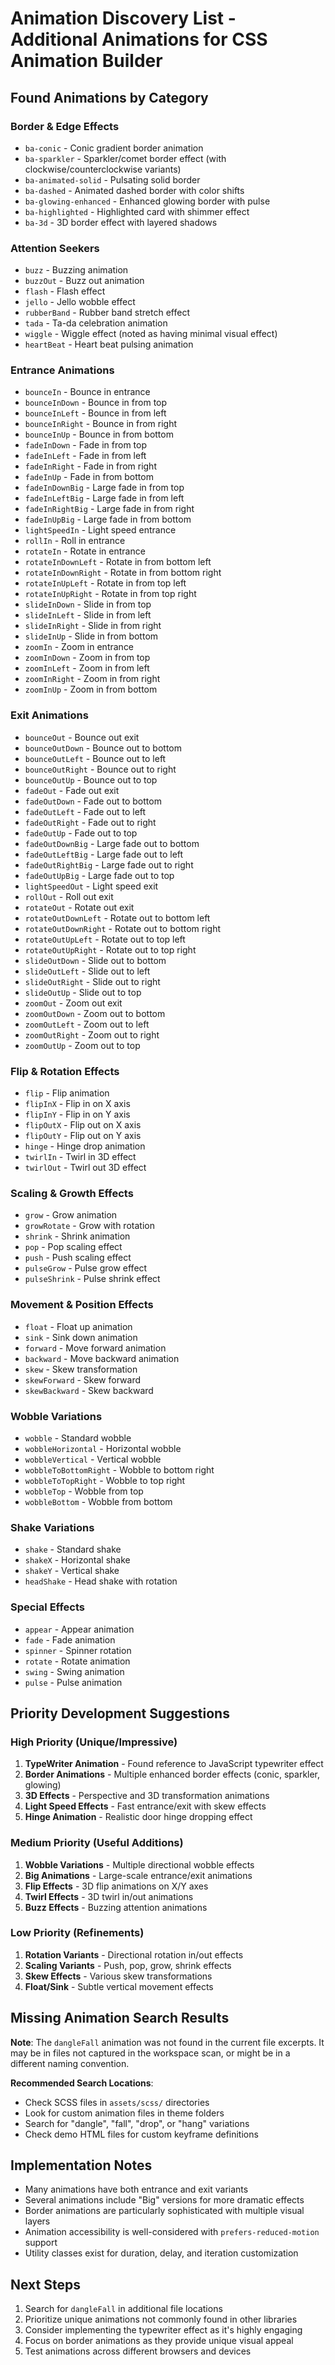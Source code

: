 # Animation Discovery List - Additional Animations for CSS Animation Builder

## Found Animations by Category

### Border & Edge Effects
- `ba-conic` - Conic gradient border animation
- `ba-sparkler` - Sparkler/comet border effect (with clockwise/counterclockwise variants)
- `ba-animated-solid` - Pulsating solid border
- `ba-dashed` - Animated dashed border with color shifts
- `ba-glowing-enhanced` - Enhanced glowing border with pulse
- `ba-highlighted` - Highlighted card with shimmer effect
- `ba-3d` - 3D border effect with layered shadows

### Attention Seekers
- `buzz` - Buzzing animation
- `buzzOut` - Buzz out animation
- `flash` - Flash effect
- `jello` - Jello wobble effect
- `rubberBand` - Rubber band stretch effect
- `tada` - Ta-da celebration animation
- `wiggle` - Wiggle effect (noted as having minimal visual effect)
- `heartBeat` - Heart beat pulsing animation

### Entrance Animations
- `bounceIn` - Bounce in entrance
- `bounceInDown` - Bounce in from top
- `bounceInLeft` - Bounce in from left
- `bounceInRight` - Bounce in from right
- `bounceInUp` - Bounce in from bottom
- `fadeInDown` - Fade in from top
- `fadeInLeft` - Fade in from left
- `fadeInRight` - Fade in from right
- `fadeInUp` - Fade in from bottom
- `fadeInDownBig` - Large fade in from top
- `fadeInLeftBig` - Large fade in from left
- `fadeInRightBig` - Large fade in from right
- `fadeInUpBig` - Large fade in from bottom
- `lightSpeedIn` - Light speed entrance
- `rollIn` - Roll in entrance
- `rotateIn` - Rotate in entrance
- `rotateInDownLeft` - Rotate in from bottom left
- `rotateInDownRight` - Rotate in from bottom right
- `rotateInUpLeft` - Rotate in from top left
- `rotateInUpRight` - Rotate in from top right
- `slideInDown` - Slide in from top
- `slideInLeft` - Slide in from left
- `slideInRight` - Slide in from right
- `slideInUp` - Slide in from bottom
- `zoomIn` - Zoom in entrance
- `zoomInDown` - Zoom in from top
- `zoomInLeft` - Zoom in from left
- `zoomInRight` - Zoom in from right
- `zoomInUp` - Zoom in from bottom

### Exit Animations
- `bounceOut` - Bounce out exit
- `bounceOutDown` - Bounce out to bottom
- `bounceOutLeft` - Bounce out to left
- `bounceOutRight` - Bounce out to right
- `bounceOutUp` - Bounce out to top
- `fadeOut` - Fade out exit
- `fadeOutDown` - Fade out to bottom
- `fadeOutLeft` - Fade out to left
- `fadeOutRight` - Fade out to right
- `fadeOutUp` - Fade out to top
- `fadeOutDownBig` - Large fade out to bottom
- `fadeOutLeftBig` - Large fade out to left
- `fadeOutRightBig` - Large fade out to right
- `fadeOutUpBig` - Large fade out to top
- `lightSpeedOut` - Light speed exit
- `rollOut` - Roll out exit
- `rotateOut` - Rotate out exit
- `rotateOutDownLeft` - Rotate out to bottom left
- `rotateOutDownRight` - Rotate out to bottom right
- `rotateOutUpLeft` - Rotate out to top left
- `rotateOutUpRight` - Rotate out to top right
- `slideOutDown` - Slide out to bottom
- `slideOutLeft` - Slide out to left
- `slideOutRight` - Slide out to right
- `slideOutUp` - Slide out to top
- `zoomOut` - Zoom out exit
- `zoomOutDown` - Zoom out to bottom
- `zoomOutLeft` - Zoom out to left
- `zoomOutRight` - Zoom out to right
- `zoomOutUp` - Zoom out to top

### Flip & Rotation Effects
- `flip` - Flip animation
- `flipInX` - Flip in on X axis
- `flipInY` - Flip in on Y axis
- `flipOutX` - Flip out on X axis
- `flipOutY` - Flip out on Y axis
- `hinge` - Hinge drop animation
- `twirlIn` - Twirl in 3D effect
- `twirlOut` - Twirl out 3D effect

### Scaling & Growth Effects
- `grow` - Grow animation
- `growRotate` - Grow with rotation
- `shrink` - Shrink animation
- `pop` - Pop scaling effect
- `push` - Push scaling effect
- `pulseGrow` - Pulse grow effect
- `pulseShrink` - Pulse shrink effect

### Movement & Position Effects
- `float` - Float up animation
- `sink` - Sink down animation
- `forward` - Move forward animation
- `backward` - Move backward animation
- `skew` - Skew transformation
- `skewForward` - Skew forward
- `skewBackward` - Skew backward

### Wobble Variations
- `wobble` - Standard wobble
- `wobbleHorizontal` - Horizontal wobble
- `wobbleVertical` - Vertical wobble
- `wobbleToBottomRight` - Wobble to bottom right
- `wobbleToTopRight` - Wobble to top right
- `wobbleTop` - Wobble from top
- `wobbleBottom` - Wobble from bottom

### Shake Variations
- `shake` - Standard shake
- `shakeX` - Horizontal shake
- `shakeY` - Vertical shake
- `headShake` - Head shake with rotation

### Special Effects
- `appear` - Appear animation
- `fade` - Fade animation
- `spinner` - Spinner rotation
- `rotate` - Rotate animation
- `swing` - Swing animation
- `pulse` - Pulse animation

## Priority Development Suggestions

### High Priority (Unique/Impressive)
1. **TypeWriter Animation** - Found reference to JavaScript typewriter effect
2. **Border Animations** - Multiple enhanced border effects (conic, sparkler, glowing)
3. **3D Effects** - Perspective and 3D transformation animations
4. **Light Speed Effects** - Fast entrance/exit with skew effects
5. **Hinge Animation** - Realistic door hinge dropping effect

### Medium Priority (Useful Additions)
1. **Wobble Variations** - Multiple directional wobble effects
2. **Big Animations** - Large-scale entrance/exit animations
3. **Flip Effects** - 3D flip animations on X/Y axes
4. **Twirl Effects** - 3D twirl in/out animations
5. **Buzz Effects** - Buzzing attention animations

### Low Priority (Refinements)
1. **Rotation Variants** - Directional rotation in/out effects
2. **Scaling Variants** - Push, pop, grow, shrink effects
3. **Skew Effects** - Various skew transformations
4. **Float/Sink** - Subtle vertical movement effects

## Missing Animation Search Results

**Note**: The `dangleFall` animation was not found in the current file excerpts. It may be in files not captured in the workspace scan, or might be in a different naming convention.

**Recommended Search Locations**:
- Check SCSS files in `assets/scss/` directories
- Look for custom animation files in theme folders
- Search for "dangle", "fall", "drop", or "hang" variations
- Check demo HTML files for custom keyframe definitions

## Implementation Notes

- Many animations have both entrance and exit variants
- Several animations include "Big" versions for more dramatic effects
- Border animations are particularly sophisticated with multiple visual layers
- Animation accessibility is well-considered with `prefers-reduced-motion` support
- Utility classes exist for duration, delay, and iteration customization

## Next Steps

1. Search for `dangleFall` in additional file locations
2. Prioritize unique animations not commonly found in other libraries
3. Consider implementing the typewriter effect as it's highly engaging
4. Focus on border animations as they provide unique visual appeal
5. Test animations across different browsers and devices